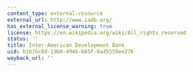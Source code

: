 ```yaml
---
content_type: external-resource
external_url: http://www.iadb.org/
has_external_license_warning: true
license: https://en.wikipedia.org/wiki/All_rights_reserved
status: ''
title: Inter-American Development Bank
uid: b1b76c6d-1d60-494b-b65f-0a45559ee276
wayback_url: ''
---
```

